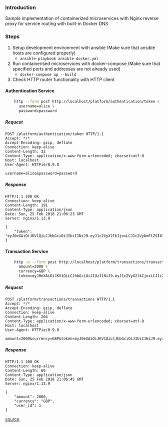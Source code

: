 ### Introduction
Sample implementation of containerized microservices with Nginx reverse proxy for service routing with built-in Docker DNS

### Steps
1. Setup development environment with ansible (Make sure that ansible hosts are configured properly)
   * ``` ansible-playbook ansible-docker.yml ```
2. Run containerised microservices with docker-compose (Make sure that specified ports and addresses are not already used)
   * ``` docker-compose up --build ```
3. Check HTTP router functionality with HTTP client
#### Authentication Service
  ```bash
      http --form post http://localhost/platform/authentication/token \
        username=alice \
        password=password
  ```
##### Request
```http
POST /platform/authentication/token HTTP/1.1
Accept: */*
Accept-Encoding: gzip, deflate
Connection: keep-alive
Content-Length: 32
Content-Type: application/x-www-form-urlencoded; charset=utf-8
Host: localhost
User-Agent: HTTPie/0.9.8

username=alice&password=password
```
##### Response
```http
HTTP/1.1 200 OK
Connection: keep-alive
Content-Length: 191
Content-Type: application/json
Date: Sun, 25 Feb 2018 21:06:23 GMT
Server: nginx/1.13.9

{
    "token": "eyJ0eXAiOiJKV1QiLCJhbGciOiJIUzI1NiJ9.eyJ1c2VyX2lkIjoxLCJ1c2VybmFtZSI6ImFsaWNlIiwiY2FuX3RyYW5zYWN0Ijp0cnVlLCJleHAiOjE1MTk1OTI4MTN9.zf_rx_A7USFOXBDuGUk9fhDMzEe6zcDaleqoh588wRc"
}
```
#### Transaction Service
  ```bash
      http -v --form post http://localhost/platform/transactions/transactions \
        amount=2000 \
        currency=GBP \
        token=eyJ0eXAiOiJKV1QiLCJhbGciOiJIUzI1NiJ9.eyJ1c2VyX2lkIjoxLCJ1c2VybmFtZSI6ImFsaWNlIiwiY2FuX3RyYW5zYWN0Ijp0cnVlLCJleHAiOjE1MTk1OTI4MTN9.zf_rx_A7USFOXBDuGUk9fhDMzEe6zcDaleqoh588wRc
  ```
##### Request
```http
POST /platform/transactions/transactions HTTP/1.1
Accept: */*
Accept-Encoding: gzip, deflate
Connection: keep-alive
Content-Length: 204
Content-Type: application/x-www-form-urlencoded; charset=utf-8
Host: localhost
User-Agent: HTTPie/0.9.8

amount=2000&currency=GBP&token=eyJ0eXAiOiJKV1QiLCJhbGciOiJIUzI1NiJ9.eyJ1c2VyX2lkIjoxLCJ1c2VybmFtZSI6ImFsaWNlIiwiY2FuX3RyYW5zYWN0Ijp0cnVlLCJleHAiOjE1MTk1OTI4MTN9.zf_rx_A7USFOXBDuGUk9fhDMzEe6zcDaleqoh588wRc
```
##### Response
```http
HTTP/1.1 200 OK
Connection: keep-alive
Content-Length: 60
Content-Type: application/json
Date: Sun, 25 Feb 2018 21:06:45 GMT
Server: nginx/1.13.9

{
    "amount": 2000,
    "currency": "GBP",
    "user_id": 1
}
```
[source]

[source]: https://github.com/yoyowallet/devops-interview
